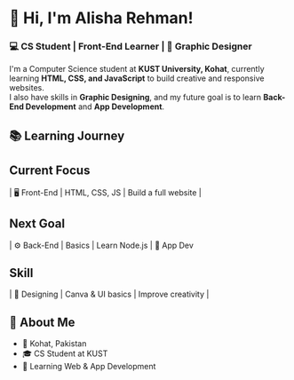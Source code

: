 # 👋 Hi, I'm Alisha Rehman!

### 💻 CS Student | Front-End Learner | 🎨 Graphic Designer

I'm a Computer Science student at **KUST University, Kohat**, currently learning **HTML, CSS, and JavaScript** to build creative and responsive websites.  
I also have skills in **Graphic Designing**, and my future goal is to learn **Back-End Development** and **App Development**.


## 📚 Learning Journey

## Current Focus
| 🖥️ Front-End | HTML, CSS, JS | Build a full website |
## Next Goal 
| ⚙️ Back-End | Basics | Learn Node.js 
| 📱 App Dev 
## Skill
| 🎨 Designing | Canva & UI basics | Improve creativity |


## 🌟 About Me

- 📍 Kohat, Pakistan  
- 🎓 CS Student at KUST  
- 🌱 Learning Web & App Development  
  

